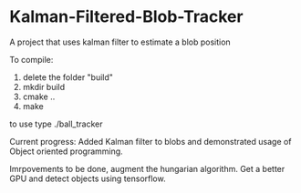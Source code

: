 # Kalman-Filtered-Blob-Tracker
A project that uses kalman filter to estimate a blob position


To compile:
1. delete the folder "build"
2. mkdir build
3. cmake ..
4. make


to use type ./ball_tracker

Current progress: Added Kalman filter to blobs and demonstrated usage of Object oriented programming. 

Imrpovements to be done, augment the hungarian algorithm. Get a better GPU and detect objects using tensorflow.
